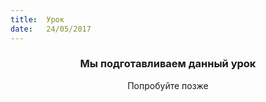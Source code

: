 ```yaml
---
title:  Урок
date:   24/05/2017
---
```


### <center>Мы подготавливаем данный урок</center>
<center>Попробуйте позже</center>